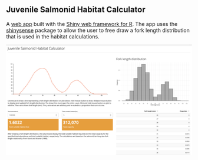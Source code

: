 ## Juvenile Salmonid Habitat Calculator

A [web app](https://fishsciences.shinyapps.io/juvenile-salmonid-habitat-calculator/) built with the [Shiny web framework for R](https://shiny.rstudio.com). The app uses the [shinysense](https://github.com/nstrayer/shinysense) package to allow the user to free draw a fork length distribution that is used in the habitat calculations.

![Juvenile Salmonid Habitat Calculator](docs/screenshot.png)
